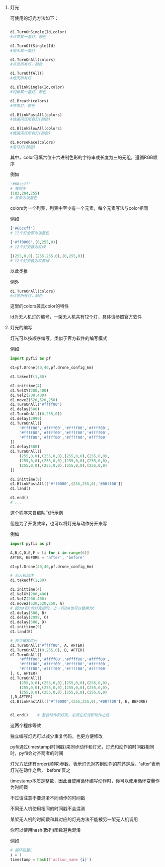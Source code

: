 1. 灯光

    可使用的灯光方法如下：
    ```python

    d1.TurnOnSingle(Id,color)
    #点亮某一盏灯，颜色

    d1.TurnOffSingle(Id)
    #熄灭某一盏灯

    d1.TurnOnAll(colors)
    #点亮所有灯，颜色

    d1.TurnOffAll()
    #熄灭所有灯

    d1.BlinkSingle(Id,color)
    #闪烁某一盏灯，颜色

    d1.Breath(colors)
    #呼吸灯，颜色

    d1.BlinkFastAll(colors)
    #快速闪烁所有灯(颜色)

    d1.BlinkSlowAll(colors)
    #慢速闪烁所有灯(颜色)

    d1.HorseRace(colors)
    #走马灯(颜色)
    ```

    其中，color可填六位十六进制色彩的字符串或长度为三的元组，遵循RGB顺序

    例如

    ```python
    '#66ccff'
    # 等同于
    (102,204,255)
    # 显示为淡蓝色
    ```
    
    colors为一个列表，列表中至少有一个元素，每个元素写法与color相同

    例如

    ```python
    ['#66ccff']
    # 12个灯全部为淡蓝色

    ['#ff0000',(0,255,0)]
    # 12个灯交替为红绿

    [(255,0,0),(255,255,0),(0,255,0)]
    # 12个灯交替为红黄绿
    ```

    以此类推

    例外

    ```python
    d1.TurnOnAll(colors)
    #点亮所有灯，颜色
    ```
    这里的colors兼具color的特性

    Id为无人机灯的编号，一架无人机共有12个灯，具体请参照官方软件

2. 灯光的编写

    灯光可以按顺序编写，类似于官方软件的编写模式

    例如

    ```python
    import pyfii as pf

    d1=pf.Drone(40,40,pf.drone_config_6m)

    d1.takeoff(1,80)

    d1.inittime(4)
    d1.VelXY(200,400)
    d1.VelZ(200,400)
    d1.move2(520,520,250)
    d1.TurnOnAll('#ffff00')
    d1.delay(500)
    d1.TurnOnAll((0,255,0))
    d1.delay(2999)
    d1.TurnOnAll([
        '#ffff00','#ffff00','#ffff00','#ffff00',
        '#ffff00','#ffff00','#ffff00','#ffff00',
        '#ffff00','#ffff00','#ffff00','#ffff00'
    ])
    d1.delay(500)
    d1.TurnOnAll([
        (255,0,0),(255,0,0),(255,0,0),(255,0,0),
        (255,0,0),(255,0,0),(255,0,0),(255,0,0),
        (255,0,0),(255,0,0),(255,0,0),(255,0,0)
    ])

    d1.inittime(9)
    d1.BlinkFastAll(['#ff0000',(255,255,0),'#00ff00'])
    d1.land()

    d1.end()
    # ...
    ```
    这个程序来自编队飞行示例

    但是为了开发效率，也可以将灯光与动作分开来写

    例如
    ```python
    import pyfii as pf

    A,B,C,D,E,F = [i for i in range(6)]
    AFTER, BEFORE = 'after', 'before'

    d1=pf.Drone(40,40,pf.drone_config_6m)

    # 无人机动作
    d1.takeoff(1,80)

    d1.inittime(4)
    d1.VelXY(200,400)
    d1.VelZ(200,400)
    d1.move2(520,520,250, A) 
    # 因为A和C的灯光相同，上一行的A也可以替换为C
    d1.delay(500, B)
    d1.delay(2999, C)
    d1.delay(500, D)
    d1.inittime(9)
    d1.land(E)

    # 独立编写灯光
    d1.TurnOnAll('#ffff00', A, AFTER)
    d1.TurnOnAll((0,255,0), B, AFTER)
    d1.TurnOnAll([
        '#ffff00','#ffff00','#ffff00','#ffff00',
        '#ffff00','#ffff00','#ffff00','#ffff00',
        '#ffff00','#ffff00','#ffff00','#ffff00'
    ], C, AFTER)
    d1.TurnOnAll([
        (255,0,0),(255,0,0),(255,0,0),(255,0,0),
        (255,0,0),(255,0,0),(255,0,0),(255,0,0),
        (255,0,0),(255,0,0),(255,0,0),(255,0,0)
    ],D,AFTER)
    d1.BlinkFastAll(['#ff0000',(255,255,0),'#00ff00'], E, BEFORE)


    d1.end()    # 整合动作和灯光，必须在灯光和动作之后
    ```
    这两个程序等效

    独立编写灯光可以减少重复代码，也更方便修改

    pyfii通过timestamp(时间戳)来同步动作和灯光，灯光和动作的时间戳相同时，pyfii会对齐两者的时间

    灯光方法还有order(顺序)参数，表示灯光对齐到动作的前还是后，'after'表示灯光在动作之后，'before'反之

    timestamp本质是整数，因此当使用循环编写动作时，你可以使用循环变量作为时间戳

    不过请注意不要混淆不同动作的时间戳

    不同无人机使用相同的时间戳不会混淆
    
    某架无人机的时间戳和其对应的灯光方法不能被另一架无人机调用

    你可以使用hash(散列)函数避免混淆

    例如

    ```python
    # 循环变量i
    i = 1
    timestamp = hash(f'action_name {i}')
    ```




